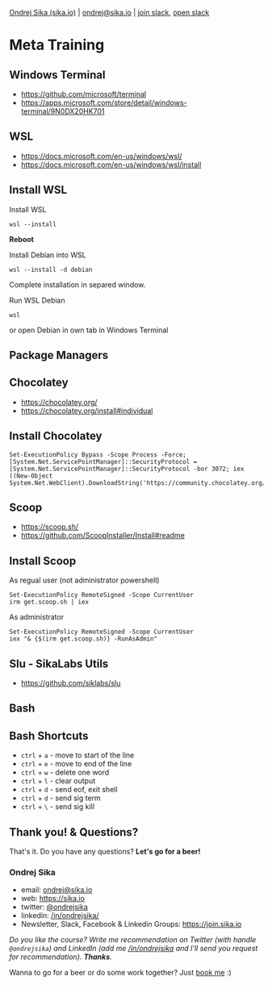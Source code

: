 <!-- BEGIN header -->
[Ondrej Sika (sika.io)](https://sika.io) | <ondrej@sika.io> | [join slack](https://sika.link/slack-sikapublic), [open slack](https://sikapublic.slack.com)
<!-- END header -->

# Meta Training

## Windows Terminal

- https://github.com/microsoft/terminal
- https://apps.microsoft.com/store/detail/windows-terminal/9N0DX20HK701

## WSL

- https://docs.microsoft.com/en-us/windows/wsl/
- https://docs.microsoft.com/en-us/windows/wsl/install

## Install WSL

Install WSL

```
wsl --install
```

**Reboot**

Install Debian into WSL

```
wsl --install -d debian
```

Complete installation in separed window.

Run WSL Debian

```
wsl
```

or open Debian in own tab in Windows Terminal

## Package Managers

## Chocolatey

- https://chocolatey.org/
- https://chocolatey.org/install#individual

## Install Chocolatey

```
Set-ExecutionPolicy Bypass -Scope Process -Force; [System.Net.ServicePointManager]::SecurityProtocol = [System.Net.ServicePointManager]::SecurityProtocol -bor 3072; iex ((New-Object System.Net.WebClient).DownloadString('https://community.chocolatey.org/install.ps1'))
```

## Scoop

- https://scoop.sh/
- https://github.com/ScoopInstaller/Install#readme

## Install Scoop

As regual user (not administrator powershell)

```
Set-ExecutionPolicy RemoteSigned -Scope CurrentUser
irm get.scoop.sh | iex
```

As administrator

```
Set-ExecutionPolicy RemoteSigned -Scope CurrentUser
iex "& {$(irm get.scoop.sh)} -RunAsAdmin"
```

## Slu - SikaLabs Utils

- https://github.com/siklabs/slu

## Bash

## Bash Shortcuts

- `ctrl` + `a` - move to start of the line
- `ctrl` + `e` - move to end of the line
- `ctrl` + `w` - delete one word
- `ctrl` + `l` - clear output
- `ctrl` + `d` - send eof, exit shell
- `ctrl` + `d` - send sig term
- `ctrl` + `\` - send sig kill

<!-- BEGIN footer -->
## Thank you! & Questions?

That's it. Do you have any questions? **Let's go for a beer!**

### Ondrej Sika

- email: <ondrej@sika.io>
- web: <https://sika.io>
- twitter: [@ondrejsika](https://twitter.com/ondrejsika)
- linkedin: [/in/ondrejsika/](https://linkedin.com/in/ondrejsika/)
- Newsletter, Slack, Facebook & Linkedin Groups: <https://join.sika.io>

_Do you like the course? Write me recommendation on Twitter (with handle `@ondrejsika`) and LinkedIn (add me [/in/ondrejsika](https://www.linkedin.com/in/ondrejsika/) and I'll send you request for recommendation). **Thanks**._

Wanna to go for a beer or do some work together? Just [book me](https://book-me.sika.io) :)
<!-- END footer -->
